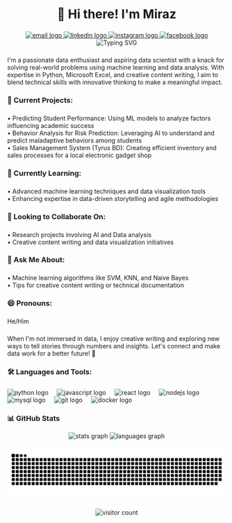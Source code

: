 
<h1 align="center">👋 Hi there! I'm Miraz</h1>

###

<div align="center">
  <a href="mailto:22203246@iubat.edu" target="_blank">
    <img src="https://raw.githubusercontent.com/maurodesouza/profile-readme-generator/master/src/assets/icons/social/gmail/default.svg" width="52" height="40" alt="email logo"  />
  </a>
  <a href="https://www.linkedin.com/in/mdabdullahibneaziz/" target="_blank">
    <img src="https://raw.githubusercontent.com/maurodesouza/profile-readme-generator/master/src/assets/icons/social/linkedin/default.svg" width="52" height="40" alt="linkedin logo"  />
  </a>
  <a href="https://www.instagram.com/overlordmiraz" target="_blank">
    <img src="https://raw.githubusercontent.com/maurodesouza/profile-readme-generator/master/src/assets/icons/social/instagram/default.svg" width="52" height="40" alt="instagram logo"  />
  </a>
  <a href="https://www.facebook.com/abdullah.miraz09" target="_blank">
    <img src="https://raw.githubusercontent.com/maurodesouza/profile-readme-generator/master/src/assets/icons/social/facebook/default.svg" width="52" height="40" alt="facebook logo"  />
  </a>
</div>

<div align="center">
  <img src="https://readme-typing-svg.herokuapp.com?font=Fira+Code&weight=500&size=25&pause=1000&color=F7F7F7&center=true&vCenter=true&width=600&lines=Data+Enthusiast;Aspiring+Data+Scientist;Creative+Content+Writer" alt="Typing SVG" />
</div>

###

<p align="left">I'm a passionate data enthusiast and aspiring data scientist with a knack for solving real-world problems using machine learning and data analysis. With expertise in Python, Microsoft Excel, and creative content writing, I aim to blend technical skills with innovative thinking to make a meaningful impact.</p>

###

<h3 align="left">🔭 Current Projects:</h3>

###

<p align="left">
• Predicting Student Performance: Using ML models to analyze factors influencing academic success<br>
• Behavior Analysis for Risk Prediction: Leveraging AI to understand and predict maladaptive behaviors among students<br>
• Sales Management System (Tyrus BD): Creating efficient inventory and sales processes for a local electronic gadget shop
</p>

###

<h3 align="left">🌱 Currently Learning:</h3>

###

<p align="left">
• Advanced machine learning techniques and data visualization tools<br>
• Enhancing expertise in data-driven storytelling and agile methodologies
</p>

###

<h3 align="left">👯 Looking to Collaborate On:</h3>

###

<p align="left">
• Research projects involving AI and Data analysis<br>
• Creative content writing and data visualization initiatives
</p>

###

<h3 align="left">💬 Ask Me About:</h3>

###

<p align="left">
• Machine learning algorithms like SVM, KNN, and Naive Bayes<br>
• Tips for creative content writing or technical documentation
</p>

###

<h3 align="left">😄 Pronouns:</h3>

###

<p align="left">He/Him</p>

###

<p align="left">When I'm not immersed in data, I enjoy creative writing and exploring new ways to tell stories through numbers and insights. Let's connect and make data work for a better future! 🌟</p>

###

<h3 align="left">🛠️ Languages and Tools:</h3>

###

<div align="left">
  <img src="https://cdn.jsdelivr.net/gh/devicons/devicon/icons/python/python-original.svg" height="40" alt="python logo" />
  <img width="12" />
  <img src="https://cdn.jsdelivr.net/gh/devicons/devicon/icons/javascript/javascript-original.svg" height="40" alt="javascript logo" />
  <img width="12" />
  <img src="https://cdn.jsdelivr.net/gh/devicons/devicon/icons/react/react-original.svg" height="40" alt="react logo" />
  <img width="12" />
  <img src="https://cdn.jsdelivr.net/gh/devicons/devicon/icons/nodejs/nodejs-original.svg" height="40" alt="nodejs logo" />
  <img width="12" />
  <img src="https://cdn.jsdelivr.net/gh/devicons/devicon/icons/mysql/mysql-original.svg" height="40" alt="mysql logo" />
  <img width="12" />
  <img src="https://cdn.jsdelivr.net/gh/devicons/devicon/icons/git/git-original.svg" height="40" alt="git logo" />
  <img width="12" />
  <img src="https://cdn.jsdelivr.net/gh/devicons/devicon/icons/docker/docker-original.svg" height="40" alt="docker logo" />
</div>

###

### 📊 GitHub Stats

<div align="center">
  <img src="https://github-readme-stats.vercel.app/api?username=AbdullahIbneAziz&show_icons=true&hide=contribs,prs&cache_seconds=86400&theme=dracula" height="150" alt="stats graph"  />
  <img src="https://github-readme-stats.vercel.app/api/top-langs?username=AbdullahIbneAziz&locale=en&hide_title=false&layout=compact&card_width=320&langs_count=5&theme=dracula&hide_border=false&order=2" height="150" alt="languages graph"  />
</div>

###

<div align="center">
  <img src="https://raw.githubusercontent.com/platane/snk/output/github-contribution-grid-snake.svg" alt="snake contribution graph animation" />
</div>

###

<div align="center">
  <img src="https://profile-counter.glitch.me/AbdullahIbneAziz/count.svg" alt="visitor count" />
</div>

###
